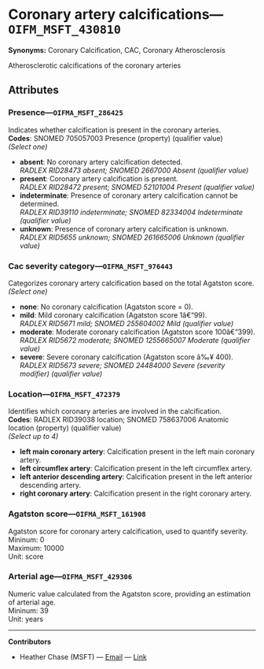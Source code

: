 # Coronary artery calcifications—`OIFM_MSFT_430810`

**Synonyms:** Coronary Calcification, CAC, Coronary Atherosclerosis

Atherosclerotic calcifications of the coronary arteries

## Attributes

### Presence—`OIFMA_MSFT_286425`

Indicates whether calcification is present in the coronary arteries.  
**Codes**: SNOMED 705057003 Presence (property) (qualifier value)  
*(Select one)*

- **absent**: No coronary artery calcification detected.  
_RADLEX RID28473 absent; SNOMED 2667000 Absent (qualifier value)_
- **present**: Coronary artery calcification is present.  
_RADLEX RID28472 present; SNOMED 52101004 Present (qualifier value)_
- **indeterminate**: Presence of coronary artery calcification cannot be determined.  
_RADLEX RID39110 indeterminate; SNOMED 82334004 Indeterminate (qualifier value)_
- **unknown**: Presence of coronary artery calcification is unknown.  
_RADLEX RID5655 unknown; SNOMED 261665006 Unknown (qualifier value)_

### Cac severity category—`OIFMA_MSFT_976443`

Categorizes coronary artery calcification based on the total Agatston score.  
*(Select one)*

- **none**: No coronary calcification (Agatston score = 0).  
- **mild**: Mild coronary calcification (Agatston score 1â€“99).  
_RADLEX RID5671 mild; SNOMED 255604002 Mild (qualifier value)_
- **moderate**: Moderate coronary calcification (Agatston score 100â€“399).  
_RADLEX RID5672 moderate; SNOMED 1255665007 Moderate (qualifier value)_
- **severe**: Severe coronary calcification (Agatston score â‰¥ 400).  
_RADLEX RID5673 severe; SNOMED 24484000 Severe (severity modifier) (qualifier value)_

### Location—`OIFMA_MSFT_472379`

Identifies which coronary arteries are involved in the calcification.  
**Codes**: RADLEX RID39038 location; SNOMED 758637006 Anatomic location (property) (qualifier value)  
*(Select up to 4)*
- **left main coronary artery**: Calcification present in the left main coronary artery.  
- **left circumflex artery**: Calcification present in the left circumflex artery.  
- **left anterior descending artery**: Calcification present in the left anterior descending artery.  
- **right coronary artery**: Calcification present in the right coronary artery.  

### Agatston score—`OIFMA_MSFT_161908`

Agatston score for coronary artery calcification, used to quantify severity.  
Mininum: 0  
Maximum: 10000  
Unit: score

### Arterial age—`OIFMA_MSFT_429306`

Numeric value calculated from the Agatston score, providing an estimation of arterial age.  
Mininum: 39  
Unit: years

---

**Contributors**

- Heather Chase (MSFT) — [Email](mailto:heatherchase@microsoft.com) — [Link](https://www.linkedin.com/in/heatherwalkerchase/)